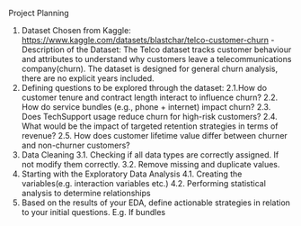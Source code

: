 Project Planning
1. Dataset Chosen from Kaggle: https://www.kaggle.com/datasets/blastchar/telco-customer-churn
-Description of the Dataset: The Telco dataset tracks customer behaviour and attributes to understand why customers leave a telecommunications company(churn). The dataset is designed for general churn analysis, there are no explicit years included.
2. Defining questions to be explored through the dataset:
2.1.How do customer tenure and contract length interact to influence churn?
2.2. How do service bundles (e.g., phone + internet) impact churn?
2.3. Does TechSupport usage reduce churn for high-risk customers?
2.4. What would be the impact of targeted retention strategies in terms of revenue?
2.5. How does customer lifetime value differ between churner and non-churner customers?
3. Data Cleaning
3.1. Checking if all data types are correctly assigned. If not modify them correctly.
3.2. Remove missing and duplicate values.
4. Starting with the Exploratory Data Analysis
4.1. Creating the variables(e.g. interaction variables etc.)
4.2. Performing statistical analysis to determine relationships 
6. Based on the results of your EDA, define actionable strategies in relation to your initial questions.
E.g. If bundles 

